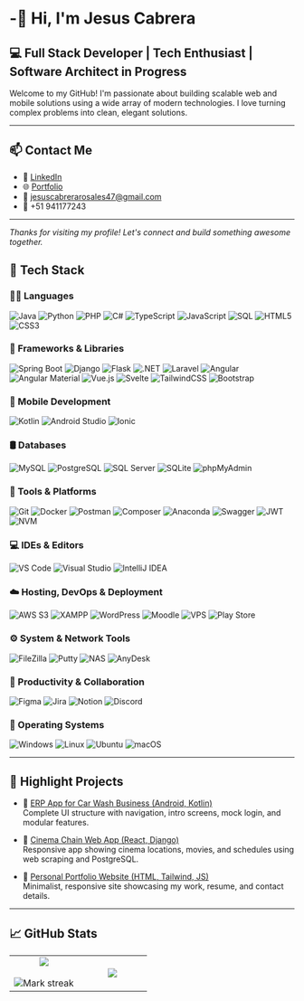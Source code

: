 # -🐏 Hi, I'm Jesus Cabrera

## 💻 Full Stack Developer | Tech Enthusiast | Software Architect in Progress

Welcome to my GitHub! I'm passionate about building scalable web and mobile solutions using a wide array of modern technologies. I love turning complex problems into clean, elegant solutions.

---

## 📫 Contact Me

- 💼 [LinkedIn](https://linkedin.com/in/jesus-enrique-cabrera-rosales/)
- 🌐 [Portfolio](#)
- 📧 jesuscabrerarosales47@gmail.com
- 📱 +51 941177243
---


_Thanks for visiting my profile! Let's connect and build something awesome together._

## 🚀 Tech Stack

### 👨‍💻 Languages
![Java](https://img.shields.io/badge/-Java-007396?style=flat&logo=java&logoColor=white)
![Python](https://img.shields.io/badge/-Python-3776AB?style=flat&logo=python&logoColor=white)
![PHP](https://img.shields.io/badge/-PHP-777BB4?style=flat&logo=php&logoColor=white)
![C#](https://img.shields.io/badge/-C%23-239120?style=flat&logo=c-sharp&logoColor=white)
![TypeScript](https://img.shields.io/badge/-TypeScript-3178C6?style=flat&logo=typescript&logoColor=white)
![JavaScript](https://img.shields.io/badge/-JavaScript-F7DF1E?style=flat&logo=javascript&logoColor=black)
![SQL](https://img.shields.io/badge/-SQL-003B57?style=flat&logo=postgresql&logoColor=white)
![HTML5](https://img.shields.io/badge/-HTML5-E34F26?style=flat&logo=html5&logoColor=white)
![CSS3](https://img.shields.io/badge/-CSS3-1572B6?style=flat&logo=css3)

### 🧠 Frameworks & Libraries
![Spring Boot](https://img.shields.io/badge/-SpringBoot-6DB33F?style=flat&logo=spring-boot)
![Django](https://img.shields.io/badge/-Django-092E20?style=flat&logo=django)
![Flask](https://img.shields.io/badge/-Flask-000000?style=flat&logo=flask)
![.NET](https://img.shields.io/badge/-.NET-512BD4?style=flat&logo=dotnet)
![Laravel](https://img.shields.io/badge/-Laravel-FF2D20?style=flat&logo=laravel&logoColor=white)
![Angular](https://img.shields.io/badge/-Angular-DD0031?style=flat&logo=angular&logoColor=white)
![Angular Material](https://img.shields.io/badge/-Angular%20Material-009688?style=flat&logo=angular)
![Vue.js](https://img.shields.io/badge/-Vue.js-4FC08D?style=flat&logo=vue.js&logoColor=white)
![Svelte](https://img.shields.io/badge/-Svelte-FF3E00?style=flat&logo=svelte&logoColor=white)
![TailwindCSS](https://img.shields.io/badge/-TailwindCSS-38B2AC?style=flat&logo=tailwind-css&logoColor=white)
![Bootstrap](https://img.shields.io/badge/-Bootstrap-563D7C?style=flat&logo=bootstrap)

### 📱 Mobile Development
![Kotlin](https://img.shields.io/badge/-Kotlin-0095D5?style=flat&logo=kotlin)
![Android Studio](https://img.shields.io/badge/-Android%20Studio-3DDC84?style=flat&logo=android-studio)
![Ionic](https://img.shields.io/badge/-Ionic-3880FF?style=flat&logo=ionic)

### 🛢 Databases
![MySQL](https://img.shields.io/badge/-MySQL-4479A1?style=flat&logo=mysql&logoColor=white)
![PostgreSQL](https://img.shields.io/badge/-PostgreSQL-336791?style=flat&logo=postgresql&logoColor=white)
![SQL Server](https://img.shields.io/badge/-SQL%20Server-CC2927?style=flat&logo=microsoft-sql-server)
![SQLite](https://img.shields.io/badge/-SQLite-003B57?style=flat&logo=sqlite&logoColor=white)
![phpMyAdmin](https://img.shields.io/badge/-phpMyAdmin-6C78AF?style=flat&logo=phpmyadmin)

### 🔧 Tools & Platforms
![Git](https://img.shields.io/badge/-Git-F05032?style=flat&logo=git)
![Docker](https://img.shields.io/badge/-Docker-2496ED?style=flat&logo=docker)
![Postman](https://img.shields.io/badge/-Postman-FF6C37?style=flat&logo=postman)
![Composer](https://img.shields.io/badge/-Composer-885630?style=flat&logo=composer)
![Anaconda](https://img.shields.io/badge/-Anaconda-44A833?style=flat&logo=anaconda)
![Swagger](https://img.shields.io/badge/-Swagger-85EA2D?style=flat&logo=swagger)
![JWT](https://img.shields.io/badge/-JWT-000000?style=flat&logo=jsonwebtokens)
![NVM](https://img.shields.io/badge/-NVM-000000?style=flat&logo=nvm)

### 💻 IDEs & Editors
![VS Code](https://img.shields.io/badge/-VS%20Code-007ACC?style=flat&logo=visual-studio-code)
![Visual Studio](https://img.shields.io/badge/-Visual%20Studio-5C2D91?style=flat&logo=visual-studio)
![IntelliJ IDEA](https://img.shields.io/badge/-IntelliJ%20IDEA-000000?style=flat&logo=intellij-idea)

### ☁️ Hosting, DevOps & Deployment
![AWS S3](https://img.shields.io/badge/-AWS%20S3-232F3E?style=flat&logo=amazon-aws)
![XAMPP](https://img.shields.io/badge/-XAMPP-FB7A24?style=flat&logo=xampp)
![WordPress](https://img.shields.io/badge/-WordPress-21759B?style=flat&logo=wordpress)
![Moodle](https://img.shields.io/badge/-Moodle-F98012?style=flat&logo=moodle)
![VPS](https://img.shields.io/badge/-VPS-000000?style=flat&logo=linux)
![Play Store](https://img.shields.io/badge/-Play%20Store-3DDC84?style=flat&logo=google-play)

### ⚙️ System & Network Tools
![FileZilla](https://img.shields.io/badge/-FileZilla-BF0000?style=flat&logo=filezilla)
![Putty](https://img.shields.io/badge/-PuTTY-FFCC00?style=flat&logo=putty)
![NAS](https://img.shields.io/badge/-NAS-0057B7?style=flat&logo=server)
![AnyDesk](https://img.shields.io/badge/-AnyDesk-E2001A?style=flat&logo=anydesk)

### 🧠 Productivity & Collaboration
![Figma](https://img.shields.io/badge/-Figma-F24E1E?style=flat&logo=figma)
![Jira](https://img.shields.io/badge/-Jira-0052CC?style=flat&logo=jira)
![Notion](https://img.shields.io/badge/-Notion-000000?style=flat&logo=notion)
![Discord](https://img.shields.io/badge/-Discord-5865F2?style=flat&logo=discord)

### 💽 Operating Systems
![Windows](https://img.shields.io/badge/-Windows-0078D6?style=flat&logo=windows)
![Linux](https://img.shields.io/badge/-Linux-000000?style=flat&logo=linux)
![Ubuntu](https://img.shields.io/badge/-Ubuntu-E95420?style=flat&logo=ubuntu)
![macOS](https://img.shields.io/badge/-macOS-000000?style=flat&logo=apple)

---

## 🌟 Highlight Projects

- 🔗 [ERP App for Car Wash Business (Android, Kotlin)](https://github.com/your-repo-link)  
  Complete UI structure with navigation, intro screens, mock login, and modular features.

- 🔗 [Cinema Chain Web App (React, Django)](https://github.com/your-repo-link)  
  Responsive app showing cinema locations, movies, and schedules using web scraping and PostgreSQL.

- 🔗 [Personal Portfolio Website (HTML, Tailwind, JS)](https://github.com/your-repo-link)  
  Minimalist, responsive site showcasing my work, resume, and contact details.

---

## 📈 GitHub Stats

<!--- stats & Trophy (start) -->
<p align="center">
  <!--- stats (start) -->
<table align="center">
<tr border="none">
<td width="50%" align="center">
  
  <img  align="center"  src="https://github-readme-stats.vercel.app/api?username=jesuscabrerarosales&theme=dark&show_icons=true&count_private=true" />
  <br></br>
  <img  title="🔥 Get streak stats for your profile at git.io/streak-stats" alt="Mark streak" src="https://github-readme-streak-stats.herokuapp.com/?user=1010nishant&theme=dark&hide_border=false" /> 
</td>

<td width="50%" align="center">

  <img  align="center"  src="https://github-readme-stats.anuraghazra1.vercel.app/api/top-langs/?username=jesuscabrerarosales&theme=dark&hide_border=false&no-bg=true&no-frame=true&langs_count=10"/>
  
  </td>
</tr>
</table>
<!--- stats (end) -->

<!--- trophy (start) 
<div align=center>
  <a href="https://github.com/ryo-ma/github-profile-trophy" title="Go to Source">
      <img align="center" width=84% src="https://github-profile-trophy.vercel.app/?username=jesuscabrerarosales&theme=radical&row=1&column=7&margin-h=15&margin-w=5&no-bg=true" alt="TROPHY" />
    </a>
</div>
 trophy (start) -->


</p>        
<!--- stats (end) -->




